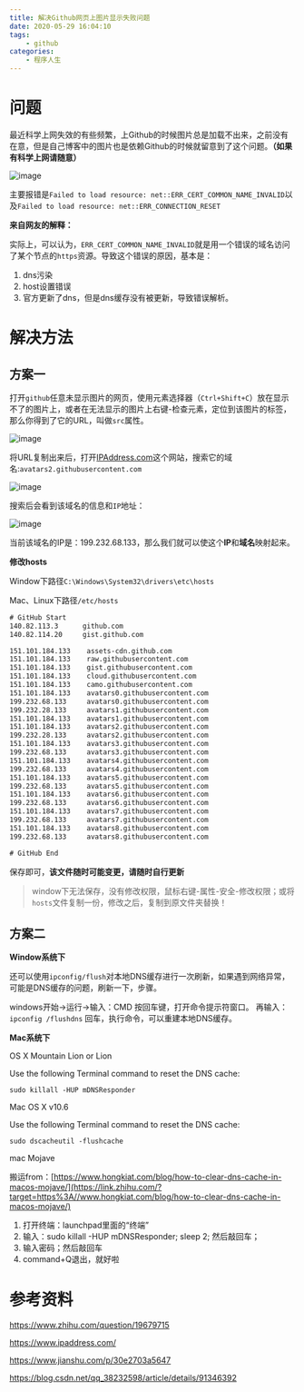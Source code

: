 ```yaml
---
title: 解决Github网页上图片显示失败问题
date: 2020-05-29 16:04:10
tags:
    - github
categories:
    - 程序人生
---
```


# 问题

最近科学上网失效的有些频繁，上Github的时候图片总是加载不出来，之前没有在意，但是自己博客中的图片也是依赖Github的时候就留意到了这个问题。**（如果有科学上网请随意）**

<!-- more -->

![image](https://user-images.githubusercontent.com/26972260/83236893-dc4f4300-a1c6-11ea-9103-5135fdf7211a.png)

主要报错是`Failed to load resource: net::ERR_CERT_COMMON_NAME_INVALID`以及`Failed to load resource: net::ERR_CONNECTION_RESET`

**来自网友的解释：**

实际上，可以认为，`ERR_CERT_COMMON_NAME_INVALID`就是用一个错误的域名访问了某个节点的`https`资源。导致这个错误的原因，基本是：

1. dns污染
2. host设置错误
3. 官方更新了dns，但是dns缓存没有被更新，导致错误解析。

# 解决方法

## 方案一

打开`github`任意未显示图片的网页，使用元素选择器（`Ctrl+Shift+C`）放在显示不了的图片上，或者在无法显示的图片上右键-检查元素，定位到该图片的标签，那么你得到了它的URL，叫做`src`属性。

![image](https://user-images.githubusercontent.com/26972260/83237027-17ea0d00-a1c7-11ea-9b4e-ad3eaaa3e9e1.png)

将URL复制出来后，打开[IPAddress.com](https://www.ipaddress.com/)这个网站，搜索它的域名:`avatars2.githubusercontent.com`

![image](https://user-images.githubusercontent.com/26972260/83237520-9e9eea00-a1c7-11ea-9ac5-e333e23d8faa.png)

搜索后会看到该域名的信息和`IP`地址：

![image](https://user-images.githubusercontent.com/26972260/83237201-639cb680-a1c7-11ea-99a5-7c9297fa36ff.png)

当前该域名的IP是：199.232.68.133，那么我们就可以使这个**IP**和**域名**映射起来。

**修改hosts**

Window下路径`C:\Windows\System32\drivers\etc\hosts`

Mac、Linux下路径`/etc/hosts`

``` txt
# GitHub Start 
140.82.113.3      github.com
140.82.114.20     gist.github.com

151.101.184.133    assets-cdn.github.com
151.101.184.133    raw.githubusercontent.com
151.101.184.133    gist.githubusercontent.com
151.101.184.133    cloud.githubusercontent.com
151.101.184.133    camo.githubusercontent.com
151.101.184.133    avatars0.githubusercontent.com
199.232.68.133     avatars0.githubusercontent.com
199.232.28.133     avatars1.githubusercontent.com
151.101.184.133    avatars1.githubusercontent.com
151.101.184.133    avatars2.githubusercontent.com
199.232.28.133     avatars2.githubusercontent.com
151.101.184.133    avatars3.githubusercontent.com
199.232.68.133     avatars3.githubusercontent.com
151.101.184.133    avatars4.githubusercontent.com
199.232.68.133     avatars4.githubusercontent.com
151.101.184.133    avatars5.githubusercontent.com
199.232.68.133     avatars5.githubusercontent.com
151.101.184.133    avatars6.githubusercontent.com
199.232.68.133     avatars6.githubusercontent.com
151.101.184.133    avatars7.githubusercontent.com
199.232.68.133     avatars7.githubusercontent.com
151.101.184.133    avatars8.githubusercontent.com
199.232.68.133     avatars8.githubusercontent.com

# GitHub End
```

保存即可，**该文件随时可能变更，请随时自行更新**

> window下无法保存，没有修改权限，鼠标右键-属性-安全-修改权限；或将`hosts`文件复制一份，修改之后，复制到原文件夹替换！

## 方案二

**Window系统下**

还可以使用`ipconfig/flush`对本地DNS缓存进行一次刷新，如果遇到网络异常，可能是DNS缓存的问题，刷新一下，步骤。

windows开始→运行→输入：CMD 按回车键，打开命令提示符窗口。
再输入： `ipconfig /flushdns` 回车，执行命令，可以重建本地DNS缓存。

**Mac系统下**

OS X Mountain Lion or Lion

Use the following Terminal command to reset the DNS cache:

```text
sudo killall -HUP mDNSResponder
```

Mac OS X v10.6

Use the following Terminal command to reset the DNS cache:

```text
sudo dscacheutil -flushcache
```

mac Mojave

搬运from：[https://www.hongkiat.com/blog/how-to-clear-dns-cache-in-macos-mojave/](https://link.zhihu.com/?target=https%3A//www.hongkiat.com/blog/how-to-clear-dns-cache-in-macos-mojave/)

1. 打开终端：launchpad里面的“终端”
2. 输入：sudo killall -HUP mDNSResponder; sleep 2; 然后敲回车；
3. 输入密码；然后敲回车
4. command+Q退出，就好啦

# 参考资料

https://www.zhihu.com/question/19679715

https://www.ipaddress.com/

https://www.jianshu.com/p/30e2703a5647

https://blog.csdn.net/qq_38232598/article/details/91346392